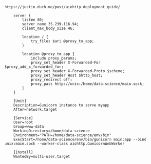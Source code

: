 `https://justin.duch.me/post/aiohttp_deployment_guide/`



        server {
            listen 80;
            server_name 35.239.116.94;
            client_max_body_size 4G;

            location / { 
                try_files $uri @proxy_to_app;
            }

            location @proxy_to_app {
                include proxy_params;
                proxy_set_header X-Forwarded-For $proxy_add_x_forwarded_for;
                proxy_set_header X-Forwarded-Proto $scheme;
                proxy_set_header Host $http_host;
                proxy_redirect off;
                proxy_pass http://unix:/home/data-science/main.sock;
            }
        }

        [Unit]
        Description=Gunicorn instance to serve myapp
        After=network.target

        [Service]
        User=root
        Group=www-data
        WorkingDirectory=/home/data-science
        Environment="PATH=/home/data-science/env/bin"
        ExecStart=/home/data-science/env/bin/gunicorn main:app --bind unix:main.sock --worker-class aiohttp.GunicornWebWorker

        [Install]
        WantedBy=multi-user.target
